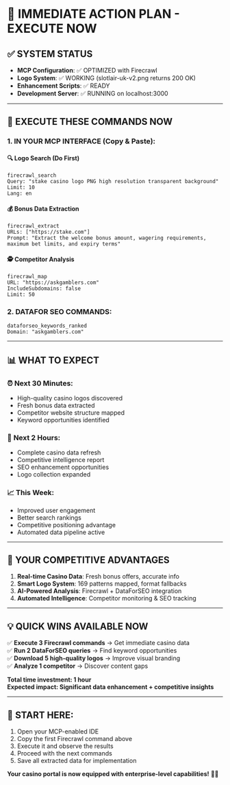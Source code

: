 # 🎯 IMMEDIATE ACTION PLAN - EXECUTE NOW

## ✅ SYSTEM STATUS
- **MCP Configuration**: ✅ OPTIMIZED with Firecrawl
- **Logo System**: ✅ WORKING (slotlair-uk-v2.png returns 200 OK)
- **Enhancement Scripts**: ✅ READY
- **Development Server**: ✅ RUNNING on localhost:3000

---

## 🚀 EXECUTE THESE COMMANDS NOW

### 1. IN YOUR MCP INTERFACE (Copy & Paste):

#### 🔍 **Logo Search (Do First)**
```
firecrawl_search
Query: "stake casino logo PNG high resolution transparent background"
Limit: 10
Lang: en
```

#### 💰 **Bonus Data Extraction**
```
firecrawl_extract
URLs: ["https://stake.com"]
Prompt: "Extract the welcome bonus amount, wagering requirements, maximum bet limits, and expiry terms"
```

#### 🕵️ **Competitor Analysis**
```
firecrawl_map
URL: "https://askgamblers.com"
IncludeSubdomains: false
Limit: 50
```

### 2. DATAFOR SEO COMMANDS:
```
dataforseo_keywords_ranked
Domain: "askgamblers.com"
```

---

## 📊 WHAT TO EXPECT

### ⏰ **Next 30 Minutes:**
- High-quality casino logos discovered
- Fresh bonus data extracted
- Competitor website structure mapped
- Keyword opportunities identified

### 🎯 **Next 2 Hours:**
- Complete casino data refresh
- Competitive intelligence report
- SEO enhancement opportunities
- Logo collection expanded

### 📈 **This Week:**
- Improved user engagement
- Better search rankings
- Competitive positioning advantage
- Automated data pipeline active

---

## 🎰 YOUR COMPETITIVE ADVANTAGES

1. **Real-time Casino Data**: Fresh bonus offers, accurate info
2. **Smart Logo System**: 169 patterns mapped, format fallbacks
3. **AI-Powered Analysis**: Firecrawl + DataForSEO integration
4. **Automated Intelligence**: Competitor monitoring & SEO tracking

---

## 💡 QUICK WINS AVAILABLE NOW

✅ **Execute 3 Firecrawl commands** → Get immediate casino data  
✅ **Run 2 DataForSEO queries** → Find keyword opportunities  
✅ **Download 5 high-quality logos** → Improve visual branding  
✅ **Analyze 1 competitor** → Discover content gaps  

**Total time investment: 1 hour**  
**Expected impact: Significant data enhancement + competitive insights**

---

## 🚀 START HERE:
1. Open your MCP-enabled IDE
2. Copy the first Firecrawl command above
3. Execute it and observe the results
4. Proceed with the next commands
5. Save all extracted data for implementation

**Your casino portal is now equipped with enterprise-level capabilities!** 🎰✨